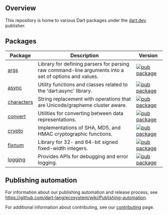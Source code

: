 <!-- [![Dart CI](https://github.com/dart-lang/core/actions/workflows/dart.yml/badge.svg)](https://github.com/dart-lang/core/actions/workflows/dart.yml) -->

## Overview

This repository is home to various Dart packages under the [dart.dev](https://pub.dev/publishers/dart.dev/packages) publisher.

## Packages

| Package | Description | Version |
|---|---|---|
| [args](pkgs/args/) | Library for defining parsers for parsing raw command-line arguments into a set of options and values. | [![pub package](https://img.shields.io/pub/v/args.svg)](https://pub.dev/packages/args) |
| [async](pkgs/async/) | Utility functions and classes related to the 'dart:async' library.| [![pub package](https://img.shields.io/pub/v/async.svg)](https://pub.dev/packages/async) |
| [characters](pkgs/characters/) | String replacement with operations that are Unicode/grapheme cluster aware. | [![pub package](https://img.shields.io/pub/v/characters.svg)](https://pub.dev/packages/characters) |
| [convert](pkgs/convert/) | Utilities for converting between data representations. | [![pub package](https://img.shields.io/pub/v/convert.svg)](https://pub.dev/packages/convert) |
| [crypto](pkgs/crypto/) | Implementations of SHA, MD5, and HMAC cryptographic functions. | [![pub package](https://img.shields.io/pub/v/crypto.svg)](https://pub.dev/packages/crypto) |
| [fixnum](pkgs/fixnum/) | Library for 32- and 64-bit signed fixed-width integers. | [![pub package](https://img.shields.io/pub/v/fixnum.svg)](https://pub.dev/packages/fixnum) |
| [logging](pkgs/logging/) | Provides APIs for debugging and error logging. | [![pub package](https://img.shields.io/pub/v/logging.svg)](https://pub.dev/packages/logging) |

## Publishing automation

For information about our publishing automation and release process, see
https://github.com/dart-lang/ecosystem/wiki/Publishing-automation.

For additional information about contributing, see our
[contributing](CONTRIBUTING.md) page.

